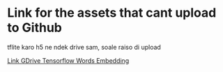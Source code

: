 
# Link for the assets that cant upload to Github


tflite karo h5 ne ndek drive sam, soale raiso di upload

[Link GDrive Tensorflow Words Embedding](https://drive.google.com/drive/folders/1Tk5EJcuJgnJvLfLxJU_Utm3BPLv761aq?usp=sharing)
